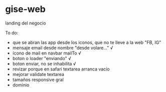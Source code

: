 # gise-web
landing del negocio

To do:
- que se abran las app desde los iconos, que no te lleve a la web "FB, IG"
- mensaje email desde nombre "desde volare..." √
- ícono de mail en navbar mailTo √
- boton o loader "enviando" √
- boton enviar, no se inhabilita √
- revizar porque en safari textarea arranca vacío
- mejorar validate textarea
- tamaños responsive gral
- dominio



